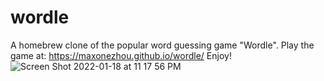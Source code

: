 # wordle
A homebrew clone of the popular word guessing game "Wordle".
Play the game at: https://maxonezhou.github.io/wordle/
Enjoy!
![Screen Shot 2022-01-18 at 11 17 56 PM](https://user-images.githubusercontent.com/41302370/150075017-a43eac24-6273-439e-9ed8-64cd05e267f8.png)
